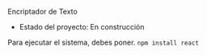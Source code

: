 Encriptador de Texto 
  * Estado del proyecto: En construcción

Para ejecutar el sistema, debes poner.
```npm install react```
